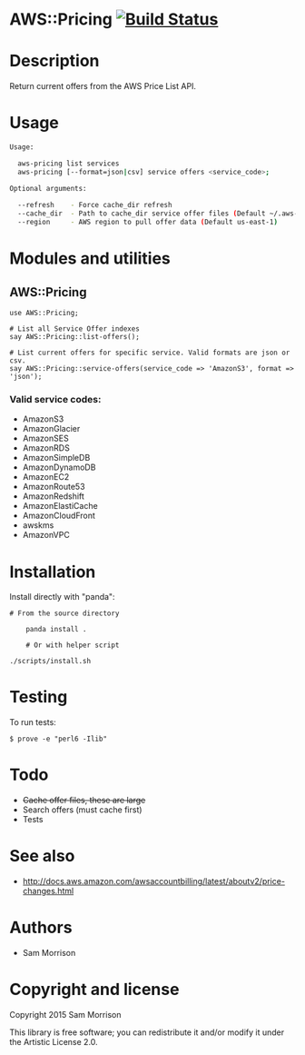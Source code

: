 AWS::Pricing [![Build Status](https://travis-ci.org/scmorrison/perl6-aws-pricing.svg?branch=master)](https://travis-ci.org/scmorrison/perl6-aws-pricing)
============

Description
===========

Return current offers from the AWS Price List API.

Usage
=====

```bash
Usage:

  aws-pricing list services
  aws-pricing [--format=json|csv] service offers <service_code>;

Optional arguments:
  
  --refresh    - Force cache_dir refresh
  --cache_dir  - Path to cache_dir service offer files (Default ~/.aws-pricing)
  --region     - AWS region to pull offer data (Default us-east-1)
```

Modules and utilities
=====================

AWS::Pricing
--------------

```perl6
use AWS::Pricing;

# List all Service Offer indexes
say AWS::Pricing::list-offers();
	
# List current offers for specific service. Valid formats are json or csv.
say AWS::Pricing::service-offers(service_code => 'AmazonS3', format => 'json');

```

### Valid service codes:

* AmazonS3
* AmazonGlacier
* AmazonSES
* AmazonRDS
* AmazonSimpleDB
* AmazonDynamoDB
* AmazonEC2
* AmazonRoute53
* AmazonRedshift
* AmazonElastiCache
* AmazonCloudFront
* awskms
* AmazonVPC


Installation
============

Install directly with "panda":

    # From the source directory
   
		panda install .

		# Or with helper script

    ./scripts/install.sh


Testing
=======

To run tests:

```
$ prove -e "perl6 -Ilib"
```

Todo
====

* ~~Cache offer files, these are large~~
* Search offers (must cache first)
* Tests

See also
========

* http://docs.aws.amazon.com/awsaccountbilling/latest/aboutv2/price-changes.html

Authors
=======

  * Sam Morrison

Copyright and license
=====================

Copyright 2015 Sam Morrison

This library is free software; you can redistribute it and/or modify it under the Artistic License 2.0.
